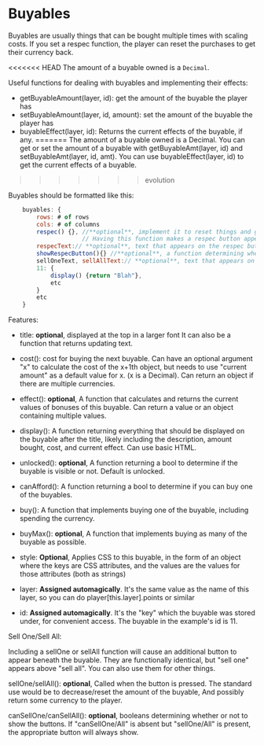 # Buyables

Buyables are usually things that can be bought multiple times with scaling costs. If you set a respec function,
the player can reset the purchases to get their currency back.

<<<<<<< HEAD
The amount of a buyable owned is a `Decimal`. 

Useful functions for dealing with buyables and implementing their effects:

- getBuyableAmount(layer, id): get the amount of the buyable the player has
- setBuyableAmount(layer, id, amount): set the amount of the buyable the player has
- buyableEffect(layer, id): Returns the current effects of the buyable, if any.
=======
The amount of a buyable owned is a Decimal.
You can get or set the amount of a buyable with getBuyableAmt(layer, id) and setBuyableAmt(layer, id, amt).
You can use buyableEffect(layer, id) to get the current effects of a buyable.
>>>>>>> evolution

Buyables should be formatted like this:

```js
    buyables: {
        rows: # of rows
        cols: # of columns
        respec() {}, //**optional**, implement it to reset things and give back your currency.
                     // Having this function makes a respec button appear
        respecText:// **optional**, text that appears on the respec button
        showRespecButton(){} //**optional**, a function determining whether or not to show the button. Defaults to true if absent.
        sellOneText, sellAllText:// **optional**, text that appears on the "sell one" and "sell all" buttons respectively (if you are using them)
        11: {
            display() {return "Blah"},
            etc
        }
        etc
    }
```

Features:

- title: **optional**, displayed at the top in a larger font
         It can also be a function that returns updating text.

- cost(): cost for buying the next buyable. Can have an optional argument "x" to calculate the cost of the x+1th object,
          but needs to use "current amount" as a default value for x. (x is a Decimal).
          Can return an object if there are multiple currencies.
                    
- effect(): **optional**, A function that calculates and returns the current values of bonuses
            of this buyable. Can return a value or an object containing multiple values.

- display(): A function returning everything that should be displayed on the buyable after the title, likely
           including the description, amount bought, cost, and current effect. Can use basic HTML.

- unlocked(): **optional**, A function returning a bool to determine if the buyable is visible or not. Default is unlocked.

- canAfford(): A function returning a bool to determine if you can buy one of the buyables.

- buy(): A function that implements buying one of the buyable, including spending the currency.

- buyMax(): **optional**, A function that implements buying as many of the buyable as possible.

- style: **Optional**, Applies CSS to this buyable, in the form of an object where the keys are CSS attributes,
         and the values are the values for those attributes (both as strings)
         
- layer: **Assigned automagically**. It's the same value as the name of this layer, so you can do player[this.layer].points or similar

- id: **Assigned automagically**. It's the "key" which the buyable was stored under, for convenient access.
      The buyable in the example's id is 11.

Sell One/Sell All:

Including a sellOne or sellAll function will cause an additional button to appear beneath the buyable.
They are functionally identical, but "sell one" appears above "sell all". You can also use them for other things.

sellOne/sellAll(): **optional**, Called when the button is pressed. The standard use would be to decrease/reset the amount of the buyable,
                   And possibly return some currency to the player.

canSellOne/canSellAll(): **optional**, booleans determining whether or not to show the buttons. If  "canSellOne/All" is absent but 
                         "sellOne/All" is present, the appropriate button will always show.
